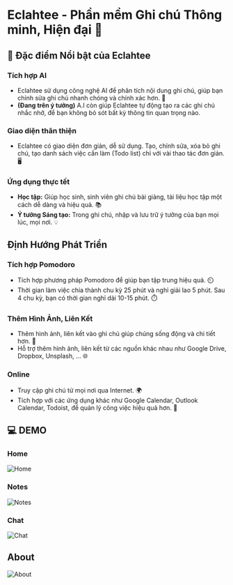 # **Eclahtee - Phần mềm Ghi chú Thông minh, Hiện đại** 🚀

## **🌟 Đặc điểm Nổi bật của Eclahtee**

### **Tích hợp AI** 
  * Eclahtee sử dụng công nghệ AI để phân tích nội dung ghi chú, giúp bạn chỉnh sửa ghi chú nhanh chóng và chính xác hơn. 🧠
  * **(Đang trên ý tưởng)** A.I còn giúp Eclahtee tự động tạo ra các ghi chú nhắc nhở, để bạn không bỏ sót bất kỳ thông tin quan trọng nào.

### **Giao diện thân thiện** 
  * Eclahtee có giao diện đơn giản, dễ sử dụng. Tạo, chỉnh sửa, xóa bỏ ghi chú, tạo danh sách việc cần làm (Todo list) chỉ với vài thao tác đơn giản. 🖥️

### **Ứng dụng thực tết**
  * **Học tập:** Giúp học sinh, sinh viên ghi chú bài giảng, tài liệu học tập một cách dễ dàng và hiệu quả. 📚
  * **Ý tưởng Sáng tạo:** Trong ghi chú, nhập và lưu trữ ý tưởng của bạn mọi lúc, mọi nơi. 💡

## **Định Hướng Phát Triển**
  
### **Tích hợp Pomodoro**
  * Tích hợp phương pháp Pomodoro để giúp bạn tập trung hiệu quả. ⏲️
  * Thời gian làm việc chia thành chu kỳ 25 phút và nghỉ giải lao 5 phút. Sau 4 chu kỳ, bạn có thời gian nghỉ dài 10-15 phút. ⏱️

### **Thêm Hình Ảnh, Liên Kết**
  * Thêm hình ảnh, liên kết vào ghi chú giúp chúng sống động và chi tiết hơn. 📸
  * Hỗ trợ thêm hình ảnh, liên kết từ các nguồn khác nhau như Google Drive, Dropbox, Unsplash, ... 🌐

### **Online**
  * Truy cập ghi chú từ mọi nơi qua Internet. 🌍
  * Tích hợp với các ứng dụng khác như Google Calendar, Outlook Calendar, Todoist, để quản lý công việc hiệu quả hơn. 📅

## **💻 DEMO**
### Home
  ![Home](https://github.com/MaiNgocChau9/Python-App-A-/assets/123575751/a4c9ac00-7a7c-48f1-8541-cbb6d863b33c)
### Notes
  ![Notes](https://github.com/MaiNgocChau9/Python-App-A-/assets/123575751/9796d58a-215f-474e-a6ab-0a95a9c5296b)
### Chat
  ![Chat](https://github.com/MaiNgocChau9/Python-App-A-/assets/123575751/f8d574b1-8337-492a-9ce3-cedf675b940e)
## About
  ![About](https://github.com/MaiNgocChau9/Python-App-A-/assets/123575751/01ff333c-c21b-49ef-a9c3-32cf0b1ebfca)
